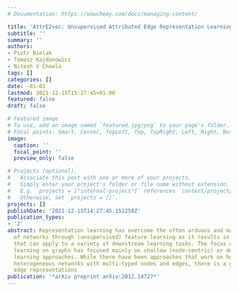 ```yaml
---
# Documentation: https://wowchemy.com/docs/managing-content/

title: 'AttrE2vec: Unsupervised Attributed Edge Representation Learning'
subtitle: ''
summary: ''
authors:
- Piotr Bielak
- Tomasz Kajdanowicz
- Nitesh V Chawla
tags: []
categories: []
date: -01-01
lastmod: 2021-12-15T15:27:45+01:00
featured: false
draft: false

# Featured image
# To use, add an image named `featured.jpg/png` to your page's folder.
# Focal points: Smart, Center, TopLeft, Top, TopRight, Left, Right, BottomLeft, Bottom, BottomRight.
image:
  caption: ''
  focal_point: ''
  preview_only: false

# Projects (optional).
#   Associate this post with one or more of your projects.
#   Simply enter your project's folder or file name without extension.
#   E.g. `projects = ["internal-project"]` references `content/project/deep-learning/index.md`.
#   Otherwise, set `projects = []`.
projects: []
publishDate: '2021-12-15T14:27:45.151250Z'
publication_types:
- '2'
abstract: Representation learning has overcome the often arduous and manual featurization
  of networks through (unsupervised) feature learning as it results in embeddings
  that can apply to a variety of downstream learning tasks. The focus of representation
  learning on graphs has focused mainly on shallow (node-centric) or deep (graph-based)
  learning approaches. While there have been approaches that work on homogeneous and
  heterogeneous networks with multi-typed nodes and edges, there is a gap in learning
  edge representations
publication: '*arXiv preprint arXiv:2012.14727*'
---
```

